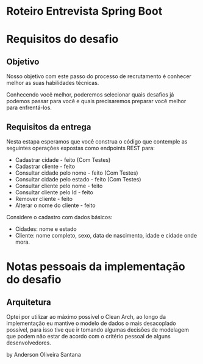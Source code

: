 # Roteiro Entrevista Spring Boot

# Requisitos do desafio
## Objetivo

Nosso objetivo com este passo do processo de recrutamento é conhecer melhor as suas habilidades técnicas.

Conhecendo você melhor, poderemos selecionar quais desafios já podemos passar para você e quais precisaremos preparar você melhor para enfrentá-los.

## Requisitos da entrega

Nesta estapa esperamos que você construa o código que contemple as seguintes operações expostas como endpoints REST para:

* Cadastrar cidade - feito (Com Testes)
* Cadastrar cliente - feito
* Consultar cidade pelo nome - feito (Com Testes)
* Consultar cidade pelo estado - feito (Com Testes)
* Consultar cliente pelo nome - feito
* Consultar cliente pelo Id - feito
* Remover cliente - feito
* Alterar o nome do cliente - feito

Considere o cadastro com dados básicos:
* Cidades: nome e estado
* Cliente: nome completo, sexo, data de nascimento, idade e cidade onde mora.


# Notas pessoais da implementação do desafio
## Arquitetura
Optei por utilizar ao máximo possível o Clean Arch, ao longo da 
implementação eu mantive o modelo de dados o mais desacoplado possível, 
para isso tive que ir tomando algumas decisões de modelagem que podem
não estar de acordo com o critério pessoal de alguns desenvolvedores.

by Anderson Oliveira Santana



